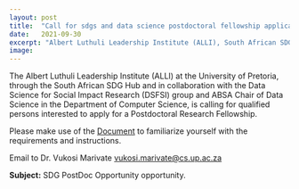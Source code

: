 ```yaml
---
layout: post
title:  "Call for sdgs and data science postdoctoral fellowship applications"
date:   2021-09-30
excerpt: "Albert Luthuli Leadership Institute (ALLI), South African SDG Hub, Data Science for Social Impact (DSFSI) Research group"
image: 
---
```


The Albert Luthuli Leadership Institute (ALLI) at the University of Pretoria, through the South African SDG Hub and in collaboration with the Data Science for Social Impact Research (DSFSI) group and ABSA Chair of Data Science in the Department of Computer Science, is calling for qualified persons interested to apply for a Postdoctoral Research Fellowship. 

Please make use of the [Document](https://github.com/dsfsi/dsfsi.github.io/raw/master/files/SDGsandDataSciencePostdocAd.pdf) to familiarize yourself with the requirements and instructions.

Email to Dr. Vukosi Marivate [vukosi.marivate@cs.up.ac.za](vukosi.marivate@cs.up.ac.za)

**Subject:** SDG PostDoc Opportunity opportunity. 
